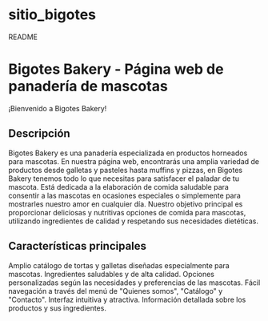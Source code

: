 # sitio_bigotes

README

# Bigotes Bakery - Página web de panadería de mascotas

¡Bienvenido a Bigotes Bakery!

## Descripción
Bigotes Bakery es una panadería especializada en productos horneados para mascotas. En nuestra página web, encontrarás una amplia variedad de productos desde galletas y pasteles hasta muffins y pizzas, en Bigotes Bakery tenemos todo lo que necesitas para satisfacer el paladar de tu mascota.
Está dedicada a la elaboración de comida saludable para consentir a las mascotas en ocasiones especiales o simplemente para mostrarles nuestro amor en cualquier día. 
Nuestro objetivo principal es proporcionar deliciosas y nutritivas opciones de comida para mascotas, utilizando ingredientes de calidad y respetando sus necesidades dietéticas.

## Características principales

Amplio catálogo de tortas y galletas diseñadas especialmente para mascotas.
Ingredientes saludables y de alta calidad.
Opciones personalizadas según las necesidades y preferencias de las mascotas.
Fácil navegación a través del menú de "Quienes somos", "Catálogo" y "Contacto".
Interfaz intuitiva y atractiva.
Información detallada sobre los productos y sus ingredientes.
